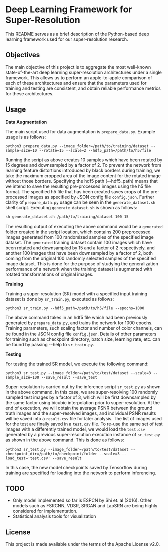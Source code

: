 Deep Learning Framework for Super-Resolution
============================================
This README serves as a brief description of the Python-based deep learning framework used for our super-resolution research.

Objectives
----------
The main objective of this project is to aggregate the most well-known state-of-the-art deep learning super-resolution architectures under a single framework.
This allows us to perform an apple-to-apple comparison of each of these architectures and ensure that the parameters used for training and testing are consistent, and obtain reliable performance metrics for these architectures.

Usage
-----

**Data Augmentation**

The main script used for data augmentation is `prepare_data.py`. Example usage is as follows:

	python3 prepare_data.py --image_folder=/path/to/training/dataset --sample-size=10 --rotate=15 --scale=2 --hdf5_path=/path/to/h5/file

Running the script as above creates 10 samples which have been rotated by 15 degrees and downsampled by a factor of 2. To prevent the network from learning feature distortions introduced by black borders during training, we take the maximum cropped area of the image content for the rotated image without those borders.
Specifying the hdf5 path (--hdf5_path) means that we intend to save the resulting pre-processed images using the h5 file format.
The specified h5 file that has been created saves crops of the pre-processed images as specified by JSON config file `config.json`.
Further clarity of `prepare_data.py` usage can be seen in the `generate_dataset.sh` shell script. Executing `generate_dataset.sh` is shown as follows:

	sh generate_dataset.sh /path/to/training/dataset 100 15

The resulting output of executing the above command would be a `generated` folder created in the script location, which contains 200 preprocessed images generated from 100 randomized samples of the specified image dataset.
The `generated` training dataset contain 100 images which have been rotated and downsampled by 15 and a factor of 2 respectively, and another 100 images that have been downsampled by a factor of 2, both coming from the original 100 randomly selected samples of the specified image dataset.
This is done for the purpose of studying the generalization performance of a network when the training dataset is augmented with rotated transformations of original images.

**Training**

Training a super-resolution (SR) model with a specified input training dataset is done by `sr_train.py`, executed as follows:

	python3 sr_train.py --hdf5_path=/path/to/h5/file --epochs=1000

The above command takes in an hdf5 file which had been previously generated by `prepare_data.py`, and trains the network for 1000 epochs.
Training parameters, such scaling factor and number of color channels, can be found in the JSON config file `config.json`.
Details of other parameters for training such as checkpoint directory, batch size, learning rate, etc. can be found by passing --help to `sr_train.py`.

**Testing**

For testing the trained SR model, we execute the following command:

	python3 sr_test.py --image_folder=/path/to/test/dataset --scale=3 --sample_size=100 --save_result --save_test

Super-resolution is carried out by the inference script `sr_test.py` as shown in the above command.
In this case, we are super-resolving 100 randomly sampled test images by a factor of 3, which will be first downsampled by the same factor using bicubic interpolation prior to super-resolution.
At the end of execution, we will obtain the average PSNR between the ground truth images and the super-resolved images, and individual PSNR results will be saved into a `result.csv` file for later analysis.
The list of images used for the test are finally saved in a `test.csv` file.
To re-use the same set of test images with a differently trained model, we would load the `test.csv` generated by a previous super-resolution execution instance of `sr_test.py` as shown in the above command.
This is done as follows:

	python3 sr_test.py --image_folder=/path/to/test/dataset --checkpoint_dir=/path/to/checkpoint/folder --scale=3 --load_test='test.csv' --save_result

In this case, the new model checkpoints saved by Tensorflow during training are specified for loading into the network to perform inferencing.


TODO
----
* Only model implemented so far is ESPCN by Shi et. al (2016). Other models such as FSRCNN, VDSR, SRGAN and LapSRN are being highly considered for implementation.
* Statistical analysis tools for visualization

License
-------
This project is made available under the terms of the Apache License v2.0.